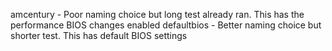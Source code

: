amcentury - Poor naming choice but long test already ran. This has the performance BIOS changes enabled
defaultbios - Better naming choice but shorter test. This has default BIOS settings

